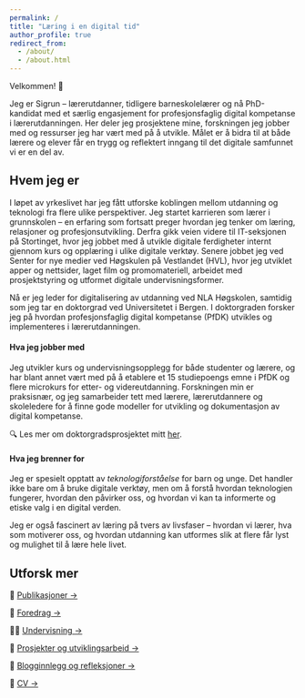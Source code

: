```yaml
---
permalink: /
title: "Læring i en digital tid"
author_profile: true
redirect_from: 
  - /about/
  - /about.html
---
```


Velkommen! 👋

Jeg er Sigrun – lærerutdanner, tidligere barneskolelærer og nå PhD-kandidat med et særlig engasjement for profesjonsfaglig digital kompetanse i lærerutdanningen. Her deler jeg prosjektene mine, forskningen jeg jobber med og ressurser jeg har vært med på å utvikle. Målet er å bidra til at både lærere og elever får en trygg og reflektert inngang til det digitale samfunnet vi er en del av.

Hvem jeg er
------
I løpet av yrkeslivet har jeg fått utforske koblingen mellom utdanning og teknologi fra flere ulike perspektiver. Jeg startet karrieren som lærer i grunnskolen – en erfaring som fortsatt preger hvordan jeg tenker om læring, relasjoner og profesjonsutvikling. Derfra gikk veien videre til IT-seksjonen på Stortinget, hvor jeg jobbet med å utvikle digitale ferdigheter internt gjennom kurs og opplæring i ulike digitale verktøy. Senere jobbet jeg ved Senter for nye medier ved Høgskulen på Vestlandet (HVL), hvor jeg utviklet apper og nettsider, laget film og promomateriell, arbeidet med prosjektstyring og utformet digitale undervisningsformer. 

Nå er jeg leder for digitalisering av utdanning ved NLA Høgskolen, samtidig som jeg tar en doktorgrad ved Universitetet i Bergen. I doktorgraden forsker jeg på hvordan profesjonsfaglig digital kompetanse (PfDK) utvikles og implementeres i lærerutdanningen.


#### Hva jeg jobber med

Jeg utvikler kurs og undervisningsopplegg for både studenter og lærere, og har blant annet vært med på å etablere et 15 studiepoengs emne i PfDK og flere microkurs for etter- og videreutdanning. Forskningen min er praksisnær, og jeg samarbeider tett med lærere, lærerutdannere og skoleledere for å finne gode modeller for utvikling og dokumentasjon av digital kompetanse.

🔍 Les mer om doktorgradsprosjektet mitt [her](https://sigrun.github.io/portfolio/portfolio-1/).

#### Hva jeg brenner for
Jeg er spesielt opptatt av *teknologiforståelse* for barn og unge. Det handler ikke bare om å bruke digitale verktøy, men om å forstå hvordan teknologien fungerer, hvordan den påvirker oss, og hvordan vi kan ta informerte og etiske valg i en digital verden.

Jeg er også fascinert av læring på tvers av livsfaser – hvordan vi lærer, hva som motiverer oss, og hvordan utdanning kan utformes slik at flere får lyst og mulighet til å lære hele livet.

Utforsk mer
------
📘 [Publikasjoner →](https://sigrun.github.io/publications/)

🎤 [Foredrag →](https://sigrun.github.io/talks/)

👩‍🏫 [Undervisning →](https://sigrun.github.io/teaching/)

🧪 [Prosjekter og utviklingsarbeid →](https://sigrun.github.io/projects/)

📝 [Blogginnlegg og refleksjoner →](https://sigrun.github.io/year-archive/)

📄 [CV →](https://sigrun.github.io/cv/)
